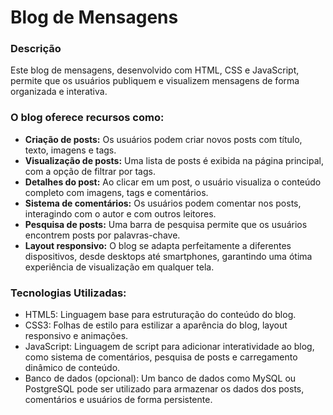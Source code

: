 <h1>Blog de Mensagens</h1>

<h3>Descrição</h3>

Este blog de mensagens, desenvolvido com HTML, CSS e JavaScript, permite que os usuários publiquem e visualizem mensagens de forma organizada e interativa. 

<h3>O blog oferece recursos como:</h3>

<ul>
<li><b>Criação de posts:</b> Os usuários podem criar novos posts com título, texto, imagens e tags.</li>
<li><b>Visualização de posts:</b> Uma lista de posts é exibida na página principal, com a opção de filtrar por tags.</li>
<li><b>Detalhes do post:</b> Ao clicar em um post, o usuário visualiza o conteúdo completo com imagens, tags e comentários.</li>
<li><b>Sistema de comentários:</b> Os usuários podem comentar nos posts, interagindo com o autor e com outros leitores.</li>
<li><b>Pesquisa de posts:</b> Uma barra de pesquisa permite que os usuários encontrem posts por palavras-chave.</li>
<li><b>Layout responsivo:</b> O blog se adapta perfeitamente a diferentes dispositivos, desde desktops até smartphones, garantindo uma ótima experiência de visualização em qualquer tela.</li>
</ul>

<h3>Tecnologias Utilizadas:</h3>

<ul>
<li>HTML5: Linguagem base para estruturação do conteúdo do blog.</li>
<li>CSS3: Folhas de estilo para estilizar a aparência do blog, layout responsivo e animações.</li>
<li>JavaScript: Linguagem de script para adicionar interatividade ao blog, como sistema de comentários, pesquisa de posts e carregamento dinâmico de conteúdo.</li>
<li>Banco de dados (opcional): Um banco de dados como MySQL ou PostgreSQL pode ser utilizado para armazenar os dados dos posts, comentários e usuários de forma persistente.</li>
</ul>
